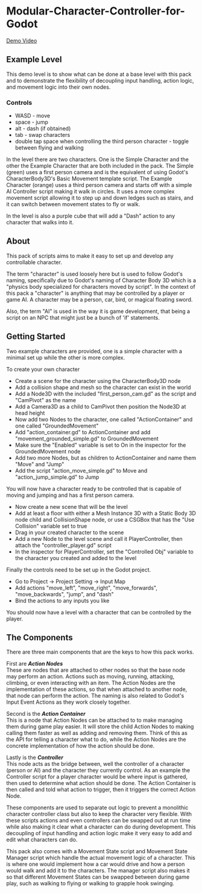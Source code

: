 # Modular-Character-Controller-for-Godot

[Demo Video](https://youtu.be/ABDJnFag9q8)

## Example Level

This demo level is to show what can be done at a base level with this pack and to demonstrate the flexibility of decoupling input handling, action logic, and movement logic into their own nodes.

### Controls

- WASD - move
- space - jump
- alt - dash (if obtained)
- tab - swap characters
- double tap space when controlling the third person character - toggle between flying and walking

In the level there are two characters. One is the Simple Character and the other the Example Character that are both included in the pack. The Simple (green) uses a first person camera and is the equivalent of using Godot's CharacterBody3D's Basic Movement template script. The Example Character (orange) uses a third person camera and starts off with a simple AI Controller script making it walk in circles. It uses a more complex movement script allowing it to step up and down ledges such as stairs, and it can switch between movement states to fly or walk.

In the level is also a purple cube that will add a "Dash" action to any character that walks into it.

## About

This pack of scripts aims to make it easy to set up and develop any controllable character.

The term "character" is used loosely here but is used to follow Godot's naming, specifically due to Godot's naming of Character Body 3D which is a "physics body specialized for characters moved by script". In the context of this pack a "character" is anything that may be controlled by a player or game AI. A character may be a person, car, bird, or magical floating sword.

Also, the term "AI" is used in the way it is game development, that being a script on an NPC that might just be a bunch of 'if' statements.

## Getting Started

Two example characters are provided, one is a simple character with a minimal set up while the other is more complex. 

To create your own character

- Create a scene for the character using the CharacterBody3D node
- Add a collision shape and mesh so the character can exist in the world
- Add a Node3D with the included "first_person_cam.gd" as the script and "CamPivot" as the name
- Add a Camera3D as a child to CamPivot then position the Node3D at head height
- Now add two Nodes to the character, one called "ActionContainer" and one called "GroundedMovement"
- Add "action_container.gd" to ActionContainer and add "movement_grounded_simple.gd" to GroundedMovement
- Make sure the "Enabled" variable is set to On in the inspector for the GroundedMovement node
- Add two more Nodes, but as children to ActionContainer and name them "Move" and "Jump"
- Add the script "action_move_simple.gd" to Move and "action_jump_simple.gd" to Jump

You will now have a character ready to be controlled that is capable of moving and jumping and has a first person camera. 

- Now create a new scene that will be the level
- Add at least a floor with either a Mesh Instance 3D with a Static Body 3D node child and CollisionShape node, or use a CSGBox that has the "Use Collision" variable set to true
- Drag in your created character to the scene
- Add a new Node to the level scene and call it PlayerController, then attach the "controller_player.gd" script
- In the inspector for PlayerController, set the "Controlled Obj" variable to the character you created and added to the level

Finally the controls need to be set up in the Godot project.

- Go to Project -> Project Setting -> Input Map
- Add actions "move_left", "move_right", "move_forwards", "move_backwards", "jump", and "dash"
- Bind the actions to any inputs you like

You should now have a level with a character that can be controlled by the player.

## The Components

There are three main components that are the keys to how this pack works.

First are **_Action Nodes_** \
These are nodes that are attached to other nodes so that the base node may perform an action. Actions such as moving, running, attacking, climbing, or even interacting with an item. The Action Nodes are the implementation of these actions, so that when attached to another node, that node can perform the action. The naming is also related to Godot's Input Event Actions as they work closely together.

Second is the **_Action Container_** \
This is a node that Action Nodes can be attached to to make managing them during game play easier. It will store the child Action Nodes to making calling them faster as well as adding and removing them. Think of this as the API for telling a character what to do, while the Action Nodes are the concrete implementation of how the action should be done.

Lastly is the **_Controller_** \
This node acts as the bridge between, well the controller of a character (person or AI) and the character they currently control. As an example the Controller script for a player character would be where input is gathered, then used to determine what action should be done. The Action Container is then called and told what action to trigger, then it triggers the correct Action Node.

These components are used to separate out logic to prevent a monolithic character controller class but also to keep the character very flexible. With these scripts actions and even controllers can be swapped out at run time while also making it clear what a character can do during development. This decoupling of input handling and action logic make it very easy to add and edit what characters can do. 

This pack also comes with a Movement State script and Movement State Manager script which handle the actual movement logic of a character. This is where one would implement how a car would drive and how a person would walk and add it to the characters. The manager script also makes it so that different Movement States can be swapped between during game play, such as walking to flying or walking to grapple hook swinging. 
